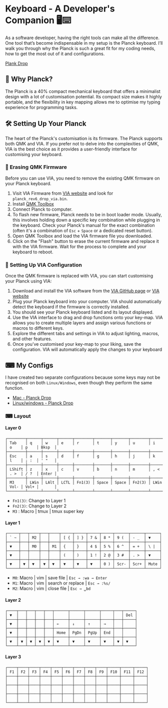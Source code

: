 # Keyboard - A Developer's Companion 🖥️⌨️

As a software developer, having the right tools can make all the difference. One tool that’s become indispensable in my setup is the Planck keyboard. I’ll walk you through why the Planck is such a great fit for my coding needs, how to get the most out of it and configurations.

[Plank Drop](https://drop.com/buy/planck-mechanical-keyboard?defaultSelectionIds=985560)

## 🤔 Why Planck? 

The Planck is a 40% compact mechanical keyboard that offers a minimalist design with a lot of customisation potential. Its compact size makes it highly portable, and the flexibility in key mapping allows me to optimise my typing experience for programming tasks.

## 🛠️ Setting Up Your Planck 
The heart of the Planck's customisation is its firmware. The Planck supports both QMK and VIA. If you prefer not to delve into the complexities of QMK, VIA is the best choice as it provides a user-friendly interface for customising your keyboard.
### 🔄 Erasing QMK Firmware 
Before you can use VIA, you need to remove the existing QMK firmware on your Planck keyboard.
1. Visit VIA Firmware from [VIA website](https://www.caniusevia.com/docs/download_firmware) and look for `planck_rev6_drop_via.bin`.
2. Install [QMK Toolbox](https://github.com/qmk/qmk_toolbox?tab=readme-ov-file)
3. Connect Planck to computer. 
4. To flash new firmware, Planck needs to be in boot loader mode. Usually, this involves holding down a specific key combination while plugging in the keyboard. Check your Planck's manual for the exact combination (often it's a combination of `Esc` + `Space` or a dedicated reset button).
5. Open QMK Toolbox and load the VIA firmware file you downloaded.
6. Click on the "Flash" button to erase the current firmware and replace it with the VIA firmware. Wait for the process to complete and your keyboard to reboot.
### 🎨 Setting Up VIA Configuration
Once the QMK firmware is replaced with VIA, you can start customising your Planck using VIA:
1. Download and install the VIA software from the [VIA GitHub page](https://github.com/the-via/releases) or [VIA website](https://usevia.app/)
2. Plug your Planck keyboard into your computer. VIA should automatically detect the keyboard if the firmware is correctly installed.
3. You should see your Planck keyboard listed and its layout displayed.
4. Use the VIA interface to drag and drop functions onto your key-map. VIA allows you to create multiple layers and assign various functions or macros to different keys.
5. Explore the different tabs and settings in VIA to adjust lighting, macros, and other features.
6. Once you’ve customised your key-map to your liking, save the configuration. VIA will automatically apply the changes to your keyboard
## ⌨ My Configs
I have created two separate configurations because some keys may not be recognised on both `Linux/Windows`, even though they perform the same function.
- [Mac - Planck Drop](https://github.com/jaypancholi94/configs/tree/main/planck/mac)
- [Linux/windows - Planck Drop](https://github.com/jaypancholi94/configs/blob/main/planck/ubuntu/planck.json)
### ⌨ Layout
#### Layer 0
```
┌────────┬──────┬──────┬──────┬────────┬───────┬───────┬────────┬───────┬──────┬──────┬───────┐
│ Tab    │ q    │ w    │ e    │ r      │ t     │ y     │ u      │ i     │ o    │ p    │ Bksp  │
├────────┼──────┼──────┼──────┼────────┼───────┼───────┼────────┼───────┼──────┼──────┼───────┤
│ Esc    │ a    │ s    │ d    │ f      │ g     │ h     │ j      │ k     │ l    │ ; :  │ ' "   │
├────────┼──────┼──────┼──────┼────────┼───────┼───────┼────────┼───────┼──────┼──────┼───────┤
│ LShift │ z    │ x    │ c    │ v      │ b     │ n     │ m      │ , <   │ . >  │ / ?  │ Enter │
├────────┼──────┼──────┼──────┼────────┼───────┼───────┼────────┼───────┼──────┼──────┼───────┤
│ M3     │ LWin │ LAlt │ LCTL │ Fn1(3) │ Space │ Space │ Fn2(3) │ LWin  │ Vol- │ Vol+ │       │
└────────┴──────┴──────┴──────┴────────┴───────┴───────┴────────┴───────┴──────┴──────┴───────┘
```

- `Fn1(3)`: Change to Layer 1
- `Fn2(3)`: Change to Layer 2
- `M3` : Macro | tmux | tmux super key

#### Layer 1
```
┌─────┬───┬────┬───┬────┬─────┬─────┬─────┬─────┬──────┬──────┬──────┐
│ ` ~ │   │ M2 │   │    │ [ { │ ] } │ 7 & │ 8 * │ 9 (  │ - _  │ ▼    │
├─────┼───┼────┼───┼────┼─────┼─────┼─────┼─────┼──────┼──────┼──────┤
│ ▼   │   │ M0 │   │ M1 │ {   │ }   │ 4 $ │ 5 % │ 6 ^  │ = +  │ \ |  │
├─────┼───┼────┼───┼────┼─────┼─────┼─────┼─────┼──────┼──────┼──────┤
│ ▼   │   │    │   │    │ (   │ )   │ 1 ! │ 2 @ │ 3 #  │ . >  │ ▼    │
├─────┼───┼────┼───┼────┼─────┼─────┼─────┼─────┼──────┼──────┼──────┤
│ ▼   │ ▼ │ ▼  │ ▼ │ ▼  │ ▼   │ ▼   │ ▼   │ 0 ) │ Scr- │ Scr+ │ Mute │
└─────┴───┴────┴───┴────┴─────┴─────┴─────┴─────┴──────┴──────┴──────┘
```

- `M0`: Macro | vim | save file | `Esc → :wa → Enter`
- `M1`: Macro | vim | search or replace | `Esc → :%s/`
- `M2`: Macro | vim | close file | `Esc → ␣bd`

#### Layer 2
```
┌────┬───┬───┬───┬───┬──────┬──────┬──────┬─────┬───┬─────┐
│ ▼  │   │   │   │   │      │      │      │     │   │ Del │
├────┼───┼───┼───┼───┼──────┼──────┼──────┼─────┼───┼─────┤
│ ▼  │   │   │   │   │ ←    │ ↓    │ ↑    │ →   │   │     │
├────┼───┼───┼───┼───┼──────┼──────┼──────┼─────┼───┼─────┤
│ ▼  │   │   │   │   │ Home │ PgDn │ PgUp │ End │   │     │
├────┼───┼───┼───┼───┼──────┼──────┼──────┼─────┼───┼─────┤
│ ▼  │ ▼ │ ▼ │ ▼ │ ▼ │ ▼    │ ▼    │ ▼    │ ▼   │ ▼ │ ▼   │
└────┴───┴───┴───┴───┴──────┴──────┴──────┴─────┴───┴─────┘
```

#### Layer 3
```
┌────┬────┬────┬────┬────┬────┬────┬────┬────┬─────┬─────┬─────┐
│ F1 │ F2 │ F3 │ F4 │ F5 │ F6 │ F7 │ F8 │ F9 │ F10 │ F11 │ F12 │
├────┼────┼────┼────┼────┼────┼────┼────┼────┼─────┼─────┼─────┤
│    │    │    │    │    │    │    │    │    │     │     │     │
├────┼────┼────┼────┼────┼────┼────┼────┼────┼─────┼─────┼─────┤
│    │    │    │    │    │    │    │    │    │     │     │     │
├────┼────┼────┼────┼────┼────┼────┼────┼────┼─────┼─────┼─────┤
│    │    │    │    │    │    │    │    │    │     │     │     │
└────┴────┴────┴────┴────┴────┴────┴────┴────┴─────┴─────┴─────┘
```

